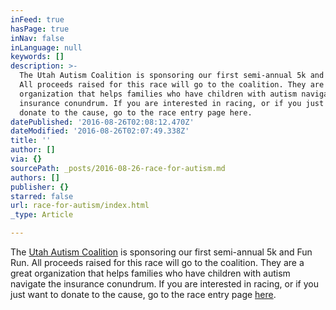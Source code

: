 ```yaml
---
inFeed: true
hasPage: true
inNav: false
inLanguage: null
keywords: []
description: >-
  The Utah Autism Coalition is sponsoring our first semi-annual 5k and Fun Run.
  All proceeds raised for this race will go to the coalition. They are a great
  organization that helps families who have children with autism navigate the
  insurance conundrum. If you are interested in racing, or if you just want to
  donate to the cause, go to the race entry page here.
datePublished: '2016-08-26T02:08:12.470Z'
dateModified: '2016-08-26T02:07:49.338Z'
title: ''
author: []
via: {}
sourcePath: _posts/2016-08-26-race-for-autism.md
authors: []
publisher: {}
starred: false
url: race-for-autism/index.html
_type: Article

---
```

The [Utah Autism Coalition][0] is sponsoring our first semi-annual 5k and Fun Run. All proceeds raised for this race will go to the coalition. They are a great organization that helps families who have children with autism navigate the insurance conundrum. If you are interested in racing, or if you just want to donate to the cause, go to the race entry page [here][1].

[0]: https://www.facebook.com/UtahAutismCoalition/?fref=ts
[1]: null